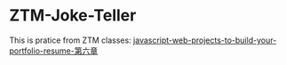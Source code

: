# ZTM-Joke-Teller
This is pratice from ZTM classes: [javascript-web-projects-to-build-your-portfolio-resume-第六章](https://www.udemy.com/course/javascript-web-projects-to-build-your-portfolio-resume/?couponCode=ACCAGE0923)
